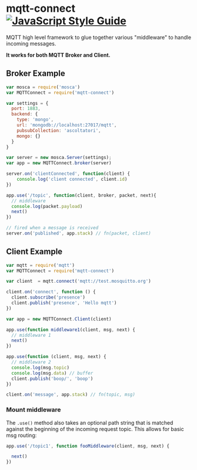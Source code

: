 # mqtt-connect [![JavaScript Style Guide](https://img.shields.io/badge/code_style-standard-brightgreen.svg)](https://standardjs.com)

MQTT high level framework to glue together various "middleware" to handle incoming messages.

**It works for both MQTT Broker and Client.**



## Broker Example

```javascript
var mosca = require('mosca')
var MQTTConnect = require('mqtt-connect')

var settings = {
  port: 1883,
  backend: {
    type: 'mongo',
    url: 'mongodb://localhost:27017/mqtt',
    pubsubCollection: 'ascoltatori',
    mongo: {}
  }
}

var server = new mosca.Server(settings);
var app = new MQTTConnect.broker(server)

server.on('clientConnected', function(client) {
    console.log('client connected', client.id)
})

app.use('/topic', function(client, broker, packet, next){
  // middleware
  console.log(packet.payload)
  next()
})

// fired when a message is received
server.on('published', app.stack) // fn(packet, client)

```

## Client Example

```javascript
var mqtt = require('mqtt')
var MQTTConnect = require('mqtt-connect')

var client  = mqtt.connect('mqtt://test.mosquitto.org')

client.on('connect', function () {
  client.subscribe('presence')
  client.publish('presence', 'Hello mqtt')
})

var app = new MQTTConnect.Client(client)

app.use(function middleware1(client, msg, next) {
  // middleware 1
  next()
})

app.use(function (client, msg, next) {
  // middleware 2
  console.log(msg.topic)
  console.log(msg.data) // buffer
  client.publish('boop/', 'boop')
})

client.on('message', app.stack) // fn(topic, msg)

```


### Mount middleware

The `.use()` method also takes an optional path string that is matched against the beginning of the incoming request topic. This allows for basic msg routing:

```javascript
app.use('/topic1', function fooMiddleware(client, msg, next) {

  next()
})
```

